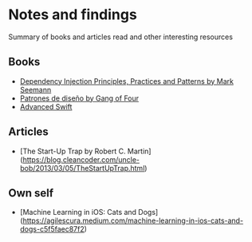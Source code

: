 # Notes and findings
Summary of books and articles read and other interesting resources

## Books

* [Dependency Injection Principles, Practices and Patterns by Mark Seemann](books/DependencyInjection/DependencyInjection.md)
* [Patrones de diseño by Gang of Four](books/DesignPatterns.md)
* [Advanced Swift](books/Advanced.md)

## Articles

* [The Start-Up Trap by Robert C. Martin] (https://blog.cleancoder.com/uncle-bob/2013/03/05/TheStartUpTrap.html)

## Own self
* [Machine Learning in iOS: Cats and Dogs] (https://agilescura.medium.com/machine-learning-in-ios-cats-and-dogs-c5f5faec87f2)